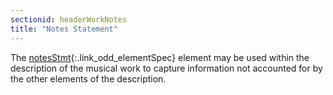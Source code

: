 ```yaml
---
sectionid: headerWorkNotes
title: "Notes Statement"
---
```




The [notesStmt](/v3/elements/notesStmt.html){:.link_odd_elementSpec} element may be used within the description of the
musical work to capture information not accounted for by the other elements of the
description.

